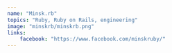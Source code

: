 ```yaml
---
name: "Minsk.rb"
topics: "Ruby, Ruby on Rails, engineering"
image: "minskrb/minskrb.png"
links: 
    facebook: "https://www.facebook.com/minskruby/"
---
```

